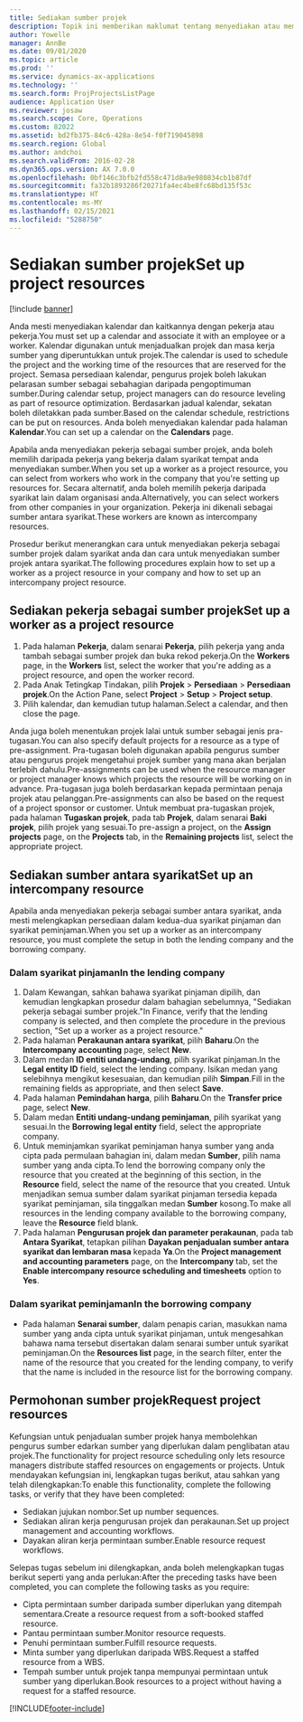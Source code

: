```yaml
---
title: Sediakan sumber projek
description: Topik ini memberikan maklumat tentang menyediakan atau memohon sumber projek.
author: Yowelle
manager: AnnBe
ms.date: 09/01/2020
ms.topic: article
ms.prod: ''
ms.service: dynamics-ax-applications
ms.technology: ''
ms.search.form: ProjProjectsListPage
audience: Application User
ms.reviewer: josaw
ms.search.scope: Core, Operations
ms.custom: 82022
ms.assetid: bd2fb375-84c6-428a-8e54-f0f719045898
ms.search.region: Global
ms.author: andchoi
ms.search.validFrom: 2016-02-28
ms.dyn365.ops.version: AX 7.0.0
ms.openlocfilehash: 0bf146c3bfb2fd558c471d8a9e980834cb1b87df
ms.sourcegitcommit: fa32b1893286f20271fa4ec4be8fc68bd135f53c
ms.translationtype: HT
ms.contentlocale: ms-MY
ms.lasthandoff: 02/15/2021
ms.locfileid: "5288750"
---
```

# <a name="set-up-project-resources"></a><span data-ttu-id="de385-103">Sediakan sumber projek</span><span class="sxs-lookup"><span data-stu-id="de385-103">Set up project resources</span></span>

[!include [banner](../includes/banner.md)]

<span data-ttu-id="de385-104">Anda mesti menyediakan kalendar dan kaitkannya dengan pekerja atau pekerja.</span><span class="sxs-lookup"><span data-stu-id="de385-104">You must set up a calendar and associate it with an employee or a worker.</span></span> <span data-ttu-id="de385-105">Kalendar digunakan untuk menjadualkan projek dan masa kerja sumber yang diperuntukkan untuk projek.</span><span class="sxs-lookup"><span data-stu-id="de385-105">The calendar is used to schedule the project and the working time of the resources that are reserved for the project.</span></span> <span data-ttu-id="de385-106">Semasa persediaan kalendar, pengurus projek boleh lakukan pelarasan sumber sebagai sebahagian daripada pengoptimuman sumber.</span><span class="sxs-lookup"><span data-stu-id="de385-106">During calendar setup, project managers can do resource leveling as part of resource optimization.</span></span> <span data-ttu-id="de385-107">Berdasarkan jadual kalendar, sekatan boleh diletakkan pada sumber.</span><span class="sxs-lookup"><span data-stu-id="de385-107">Based on the calendar schedule, restrictions can be put on resources.</span></span> <span data-ttu-id="de385-108">Anda boleh menyediakan kalendar pada halaman **Kalendar**.</span><span class="sxs-lookup"><span data-stu-id="de385-108">You can set up a calendar on the **Calendars** page.</span></span>

<span data-ttu-id="de385-109">Apabila anda menyediakan pekerja sebagai sumber projek, anda boleh memilih daripada pekerja yang bekerja dalam syarikat tempat anda menyediakan sumber.</span><span class="sxs-lookup"><span data-stu-id="de385-109">When you set up a worker as a project resource, you can select from workers who work in the company that you're setting up resources for.</span></span> <span data-ttu-id="de385-110">Secara alternatif, anda boleh memilih pekerja daripada syarikat lain dalam organisasi anda.</span><span class="sxs-lookup"><span data-stu-id="de385-110">Alternatively, you can select workers from other companies in your organization.</span></span> <span data-ttu-id="de385-111">Pekerja ini dikenali sebagai sumber antara syarikat.</span><span class="sxs-lookup"><span data-stu-id="de385-111">These workers are known as intercompany resources.</span></span>

<span data-ttu-id="de385-112">Prosedur berikut menerangkan cara untuk menyediakan pekerja sebagai sumber projek dalam syarikat anda dan cara untuk menyediakan sumber projek antara syarikat.</span><span class="sxs-lookup"><span data-stu-id="de385-112">The following procedures explain how to set up a worker as a project resource in your company and how to set up an intercompany project resource.</span></span>

## <a name="set-up-a-worker-as-a-project-resource"></a><span data-ttu-id="de385-113">Sediakan pekerja sebagai sumber projek</span><span class="sxs-lookup"><span data-stu-id="de385-113">Set up a worker as a project resource</span></span>

1. <span data-ttu-id="de385-114">Pada halaman **Pekerja**, dalam senarai **Pekerja**, pilih pekerja yang anda tambah sebagai sumber projek dan buka rekod pekerja.</span><span class="sxs-lookup"><span data-stu-id="de385-114">On the **Workers** page, in the **Workers** list, select the worker that you're adding as a project resource, and open the worker record.</span></span>
2. <span data-ttu-id="de385-115">Pada Anak Tetingkap Tindakan, pilih **Projek** &gt; **Persediaan** &gt; **Persediaan projek**.</span><span class="sxs-lookup"><span data-stu-id="de385-115">On the Action Pane, select **Project** &gt; **Setup** &gt; **Project setup**.</span></span>
3. <span data-ttu-id="de385-116">Pilih kalendar, dan kemudian tutup halaman.</span><span class="sxs-lookup"><span data-stu-id="de385-116">Select a calendar, and then close the page.</span></span>

<span data-ttu-id="de385-117">Anda juga boleh menentukan projek lalai untuk sumber sebagai jenis pra-tugasan.</span><span class="sxs-lookup"><span data-stu-id="de385-117">You can also specify default projects for a resource as a type of pre-assignment.</span></span> <span data-ttu-id="de385-118">Pra-tugasan boleh digunakan apabila pengurus sumber atau pengurus projek mengetahui projek sumber yang mana akan berjalan terlebih dahulu.</span><span class="sxs-lookup"><span data-stu-id="de385-118">Pre-assignments can be used when the resource manager or project manager knows which projects the resource will be working on in advance.</span></span> <span data-ttu-id="de385-119">Pra-tugasan juga boleh berdasarkan kepada permintaan penaja projek atau pelanggan.</span><span class="sxs-lookup"><span data-stu-id="de385-119">Pre-assignments can also be based on the request of a project sponsor or customer.</span></span> <span data-ttu-id="de385-120">Untuk membuat pra-tugaskan projek, pada halaman **Tugaskan projek**, pada tab **Projek**, dalam senarai **Baki projek**, pilih projek yang sesuai.</span><span class="sxs-lookup"><span data-stu-id="de385-120">To pre-assign a project, on the **Assign projects** page, on the **Projects** tab, in the **Remaining projects** list, select the appropriate project.</span></span>

## <a name="set-up-an-intercompany-resource"></a><span data-ttu-id="de385-121">Sediakan sumber antara syarikat</span><span class="sxs-lookup"><span data-stu-id="de385-121">Set up an intercompany resource</span></span>

<span data-ttu-id="de385-122">Apabila anda menyediakan pekerja sebagai sumber antara syarikat, anda mesti melengkapkan persediaan dalam kedua-dua syarikat pinjaman dan syarikat peminjaman.</span><span class="sxs-lookup"><span data-stu-id="de385-122">When you set up a worker as an intercompany resource, you must complete the setup in both the lending company and the borrowing company.</span></span>

### <a name="in-the-lending-company"></a><span data-ttu-id="de385-123">Dalam syarikat pinjaman</span><span class="sxs-lookup"><span data-stu-id="de385-123">In the lending company</span></span>

1. <span data-ttu-id="de385-124">Dalam Kewangan, sahkan bahawa syarikat pinjaman dipilih, dan kemudian lengkapkan prosedur dalam bahagian sebelumnya, "Sediakan pekerja sebagai sumber projek."</span><span class="sxs-lookup"><span data-stu-id="de385-124">In Finance, verify that the lending company is selected, and then complete the procedure in the previous section, "Set up a worker as a project resource."</span></span>
2. <span data-ttu-id="de385-125">Pada halaman **Perakaunan antara syarikat**, pilih **Baharu**.</span><span class="sxs-lookup"><span data-stu-id="de385-125">On the **Intercompany accounting** page, select **New**.</span></span>
3. <span data-ttu-id="de385-126">Dalam medan **ID entiti undang-undang**, pilih syarikat pinjaman.</span><span class="sxs-lookup"><span data-stu-id="de385-126">In the **Legal entity ID** field, select the lending company.</span></span> <span data-ttu-id="de385-127">Isikan medan yang selebihnya mengikut kesesuaian, dan kemudian pilih **Simpan**.</span><span class="sxs-lookup"><span data-stu-id="de385-127">Fill in the remaining fields as appropriate, and then select **Save**.</span></span>
4. <span data-ttu-id="de385-128">Pada halaman **Pemindahan harga**, pilih **Baharu**.</span><span class="sxs-lookup"><span data-stu-id="de385-128">On the **Transfer price** page, select **New**.</span></span>
5. <span data-ttu-id="de385-129">Dalam medan **Entiti undang-undang peminjaman**, pilih syarikat yang sesuai.</span><span class="sxs-lookup"><span data-stu-id="de385-129">In the **Borrowing legal entity** field, select the appropriate company.</span></span>
6. <span data-ttu-id="de385-130">Untuk meminjamkan syarikat peminjaman hanya sumber yang anda cipta pada permulaan bahagian ini, dalam medan **Sumber**, pilih nama sumber yang anda cipta.</span><span class="sxs-lookup"><span data-stu-id="de385-130">To lend the borrowing company only the resource that you created at the beginning of this section, in the **Resource** field, select the name of the resource that you created.</span></span> <span data-ttu-id="de385-131">Untuk menjadikan semua sumber dalam syarikat pinjaman tersedia kepada syarikat peminjaman, sila tinggalkan medan **Sumber** kosong.</span><span class="sxs-lookup"><span data-stu-id="de385-131">To make all resources in the lending company available to the borrowing company, leave the **Resource** field blank.</span></span>
7. <span data-ttu-id="de385-132">Pada halaman **Pengurusan projek dan parameter perakaunan**, pada tab **Antara Syarikat**, tetapkan pilihan **Dayakan penjadualan sumber antara syarikat dan lembaran masa** kepada **Ya**.</span><span class="sxs-lookup"><span data-stu-id="de385-132">On the **Project management and accounting parameters** page, on the **Intercompany** tab, set the **Enable intercompany resource scheduling and timesheets** option to **Yes**.</span></span>

### <a name="in-the-borrowing-company"></a><span data-ttu-id="de385-133">Dalam syarikat peminjaman</span><span class="sxs-lookup"><span data-stu-id="de385-133">In the borrowing company</span></span>

- <span data-ttu-id="de385-134">Pada halaman **Senarai sumber**, dalam penapis carian, masukkan nama sumber yang anda cipta untuk syarikat pinjaman, untuk mengesahkan bahawa nama tersebut disertakan dalam senarai sumber untuk syarikat peminjaman.</span><span class="sxs-lookup"><span data-stu-id="de385-134">On the **Resources list** page, in the search filter, enter the name of the resource that you created for the lending company, to verify that the name is included in the resource list for the borrowing company.</span></span>

## <a name="request-project-resources"></a><span data-ttu-id="de385-135">Permohonan sumber projek</span><span class="sxs-lookup"><span data-stu-id="de385-135">Request project resources</span></span>
<span data-ttu-id="de385-136">Kefungsian untuk penjadualan sumber projek hanya membolehkan pengurus sumber edarkan sumber yang diperlukan dalam penglibatan atau projek.</span><span class="sxs-lookup"><span data-stu-id="de385-136">The functionality for project resource scheduling only lets resource managers distribute staffed resources on engagements or projects.</span></span> <span data-ttu-id="de385-137">Untuk mendayakan kefungsian ini, lengkapkan tugas berikut, atau sahkan yang telah dilengkapkan:</span><span class="sxs-lookup"><span data-stu-id="de385-137">To enable this functionality, complete the following tasks, or verify that they have been completed:</span></span>

- <span data-ttu-id="de385-138">Sediakan jujukan nombor.</span><span class="sxs-lookup"><span data-stu-id="de385-138">Set up number sequences.</span></span>
- <span data-ttu-id="de385-139">Sediakan aliran kerja pengurusan projek dan perakaunan.</span><span class="sxs-lookup"><span data-stu-id="de385-139">Set up project management and accounting workflows.</span></span>
- <span data-ttu-id="de385-140">Dayakan aliran kerja permintaan sumber.</span><span class="sxs-lookup"><span data-stu-id="de385-140">Enable resource request workflows.</span></span>

<span data-ttu-id="de385-141">Selepas tugas sebelum ini dilengkapkan, anda boleh melengkapkan tugas berikut seperti yang anda perlukan:</span><span class="sxs-lookup"><span data-stu-id="de385-141">After the preceding tasks have been completed, you can complete the following tasks as you require:</span></span>

- <span data-ttu-id="de385-142">Cipta permintaan sumber daripada sumber diperlukan yang ditempah sementara.</span><span class="sxs-lookup"><span data-stu-id="de385-142">Create a resource request from a soft-booked staffed resource.</span></span>
- <span data-ttu-id="de385-143">Pantau permintaan sumber.</span><span class="sxs-lookup"><span data-stu-id="de385-143">Monitor resource requests.</span></span>
- <span data-ttu-id="de385-144">Penuhi permintaan sumber.</span><span class="sxs-lookup"><span data-stu-id="de385-144">Fulfill resource requests.</span></span>
- <span data-ttu-id="de385-145">Minta sumber yang diperlukan daripada WBS.</span><span class="sxs-lookup"><span data-stu-id="de385-145">Request a staffed resource from a WBS.</span></span>
- <span data-ttu-id="de385-146">Tempah sumber untuk projek tanpa mempunyai permintaan untuk sumber yang diperlukan.</span><span class="sxs-lookup"><span data-stu-id="de385-146">Book resources to a project without having a request for a staffed resource.</span></span>


[!INCLUDE[footer-include](../includes/footer-banner.md)]